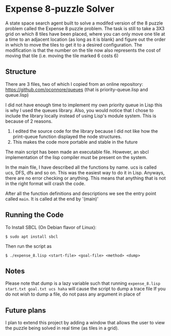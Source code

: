 # Expense 8-puzzle Solver
A state space search agent built to solve a modifed version of the 8 puzzle problem called the Expense 8 puzzle problem. The task is still to take a 3X3 grid on which 8 tiles have been placed, where you can only move one tile at a time to an adjacent location (as long as it is blank) and figure out the order in which to move the tiles to get it to a desired configuration. The modification is that the number on the tile now also represents the cost of moving that tile (i.e. moving the tile marked 6 costs 6)

## Structure
There are 3 files, two of which I copied from an online repository: 
https://github.com/oconnore/queues (that is priority-queue.lisp and queue.lisp)

I did not have enough time to implement my own priority queue in Lisp this is why I used the queues library.
Also, you would notice that I chose to include the library locally instead of using Lisp's module system. This is because of 2 reasons.
1. I edited the source code for the library because I did not like how the print-queue function displayed the node structures.
2. This makes the code more portable and stable in the future


The main script has been made an executable file. However, an sbcl implementation of the lisp compiler must be present on
the system.

In the main file, I have described all the functions by name. ucs is called ucs, DFS, dfs and so on.
This was the easiest way to do it in Lisp. Anyways, there are no error checking or anything.
This means that anything that is not in the right format will crash the code. 

After all the function definitions and descriptions we see the entry point called `main`. It is called at the end by '(main)'

## Running the Code

To Install SBCL (On Debian flavor of Linux):
```shell
$ sudo apt install sbcl
```

Then run the script as 
```shell
$ ./expense_8.lisp <start-file> <goal-file> <method> <dump>
```

## Notes
Please note that dump is a lazy variable such that running `expense_8.lisp start.txt goal.txt ucs haha` will cause the script to dump a trace file
If you do not wish to dump a file, do not pass any argument in place of <dump>


## Future plans
I plan to extend this project by adding a window that allows the user to view the puzzle being solved in real time (as tiles in a grid).
